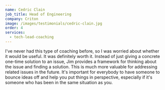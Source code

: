 ```yaml
---
name: Cedric Clain
job_title: Head of Engineering
company: Criton
image: /images/testimonials/cedric-clain.jpg
order: 4
services:
  - tech-lead-coaching
---
```


I've never had this type of coaching before, so I was worried about whether it would be useful. It was definitely worth it. Instead of just giving a concrete one-time solution to an issue, Jim provides a framework for thinking about the issue and finding a solution. This is much more valuable for addressing related issues in the future. It's important for everybody to have someone to bounce ideas off and help you put things in perspective, especially if it's someone who has been in the same situation as you.
